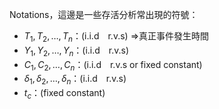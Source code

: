 Notations，這邊是一些存活分析常出現的符號：
- $T_1,T_2,\ldots,T_n$：(i.i.d　r.v.s)
$\Rightarrow$真正事件發生時間
- $Y_1,Y_2,\ldots,Y_n$：(i.i.d　r.v.s)
- $C_1,C_2,\ldots,C_n$：(i.i.d　r.v.s or fixed constant)
- $\delta_1,\delta_2,\ldots,\delta_n$：(i.i.d　r.v.s)
- $t_c$：(fixed constant)